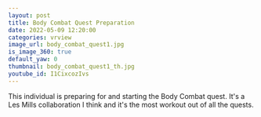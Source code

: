 ```yaml
---
layout: post
title: Body Combat Quest Preparation
date: 2022-05-09 12:20:00
categories: vrview
image_url: body_combat_quest1.jpg
is_image_360: true
default_yaw: 0
thumbnail: body_combat_quest1_th.jpg
youtube_id: I1CixcozIvs
---
```

This individual is preparing for and starting the Body Combat quest. It's a Les Mills collaboration I think and it's the most workout out of all the quests.
